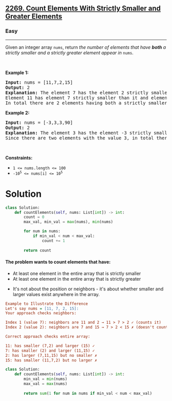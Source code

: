 <h2><a href="https://leetcode.com/problems/count-elements-with-strictly-smaller-and-greater-elements">2269. Count Elements With Strictly Smaller and Greater Elements </a></h2><h3>Easy</h3><hr><p>Given an integer array <code>nums</code>, return <em>the number of elements that have <strong>both</strong> a strictly smaller and a strictly greater element appear in </em><code>nums</code>.</p>

<p>&nbsp;</p>
<p><strong class="example">Example 1:</strong></p>

<pre>
<strong>Input:</strong> nums = [11,7,2,15]
<strong>Output:</strong> 2
<strong>Explanation:</strong> The element 7 has the element 2 strictly smaller than it and the element 11 strictly greater than it.
Element 11 has element 7 strictly smaller than it and element 15 strictly greater than it.
In total there are 2 elements having both a strictly smaller and a strictly greater element appear in <code>nums</code>.
</pre>

<p><strong class="example">Example 2:</strong></p>

<pre>
<strong>Input:</strong> nums = [-3,3,3,90]
<strong>Output:</strong> 2
<strong>Explanation:</strong> The element 3 has the element -3 strictly smaller than it and the element 90 strictly greater than it.
Since there are two elements with the value 3, in total there are 2 elements having both a strictly smaller and a strictly greater element appear in <code>nums</code>.
</pre>

<p>&nbsp;</p>
<p><strong>Constraints:</strong></p>

<ul>
	<li><code>1 &lt;= nums.length &lt;= 100</code></li>
	<li><code>-10<sup>5</sup> &lt;= nums[i] &lt;= 10<sup>5</sup></code></li>
</ul>

# Solution 
```python
class Solution:
    def countElements(self, nums: List[int]) -> int:
        count = 0
        max_val, min_val = max(nums), min(nums)

        for num in nums:
            if min_val < num < max_val:  
                count += 1
        
        return count
```

#### The problem wants to count elements that have:

* At least one element in the entire array that is strictly smaller
* At least one element in the entire array that is strictly greater

- It's not about the position or neighbors - it's about whether smaller and larger values exist anywhere in the array.

```ini
Example to Illustrate the Difference
Let's say nums = [11, 7, 2, 15]:
Your approach checks neighbors:

Index 1 (value 7): neighbors are 11 and 2 → 11 > 7 > 2 ✓ (counts it)
Index 2 (value 2): neighbors are 7 and 15 → 7 > 2 < 15 ✗ (doesn't count)

Correct approach checks entire array:

11: has smaller (7,2) and larger (15) ✓
7: has smaller (2) and larger (11,15) ✓
2: has larger (7,11,15) but no smaller ✗
15: has smaller (11,7,2) but no larger ✗
```

```python
class Solution:
    def countElements(self, nums: List[int]) -> int:
        min_val = min(nums)
        max_val = max(nums)
        
        return sum(1 for num in nums if min_val < num < max_val)
```
